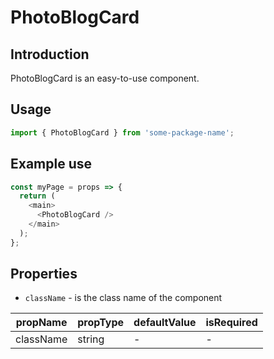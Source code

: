 # PhotoBlogCard

<!-- STORY -->

## Introduction

PhotoBlogCard is an easy-to-use component.

## Usage

```javascript
import { PhotoBlogCard } from 'some-package-name';
```

## Example use

```javascript
const myPage = props => {
  return (
    <main>
      <PhotoBlogCard />
    </main>
  );
};
```

## Properties

- `className` - is the class name of the component

| propName  | propType | defaultValue | isRequired |
| --------- | -------- | ------------ | ---------- |
| className | string   | -            | -          |
